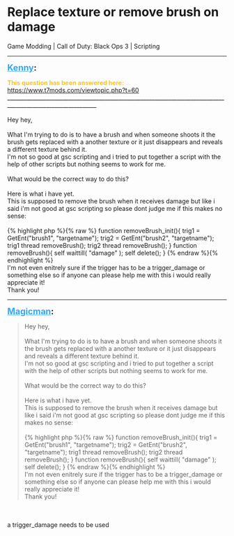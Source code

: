 # Replace texture or remove brush on damage
Game Modding | Call of Duty: Black Ops 3 | Scripting

---
<strong style="font-size: 1.4em;"><span style="text-decoration: underline;text-decoration-color: #34a7f9;"><span style="color:#34a7f9;">Kenny</span></span>:</strong>

<p><strong><span style="color:rgb(250, 197, 28);">This question has been answered here:</span></strong> <a href="https://www.t7mods.com/viewtopic.php?t=60">https://www.t7mods.com/viewtopic.php?t=60</a><br /><span style="color:rgb(0, 0, 0);">______________________________________________________________________________________________________________</span><br /><br />Hey hey,<br /><br />What I&#39;m trying to do is to have a brush and when someone shoots it the brush gets replaced with a another texture or it just disappears and reveals a different texture behind it.<br />I&#39;m not so good at gsc scripting and i tried to put together a script with the help of other scripts but nothing seems to work for me.<br /><br />What would be the correct way to do this?<br /><br />Here is what i have yet.<br />This is supposed to remove the brush when it receives damage but like i said i&#39;m not good at gsc scripting so please dont judge me if this makes no sense:<br /><br />{% highlight php %}{% raw %}
function removeBrush_init(){
        trig1 = GetEnt("brush1", "targetname");
        trig2 = GetEnt("brush2", "targetname");
        trig1 thread removeBrush();
        trig2 thread removeBrush();
}
function removeBrush(){
        self waittill( "damage" );
        self delete();
}
{% endraw %}{% endhighlight %}
<br />I&#39;m not even enitrely sure if the trigger has to be a trigger_damage or something else so if anyone can please help me with this i would really appreciate it!<br />Thank you!</p>

---
<strong style="font-size: 1.4em;"><span style="text-decoration: underline;text-decoration-color: #34a7f9;"><span style="color:#34a7f9;">Magicman</span></span>:</strong>

<p><blockquote>Hey hey,<br /><br />What I&#39;m trying to do is to have a brush and when someone shoots it the brush gets replaced with a another texture or it just disappears and reveals a different texture behind it.<br />I&#39;m not so good at gsc scripting and i tried to put together a script with the help of other scripts but nothing seems to work for me.<br /><br />What would be the correct way to do this?<br /><br />Here is what i have yet.<br />This is supposed to remove the brush when it receives damage but like i said i&#39;m not good at gsc scripting so please dont judge me if this makes no sense:<br /><br />{% highlight php %}{% raw %}
function removeBrush_init(){
        trig1 = GetEnt("brush1", "targetname");
        trig2 = GetEnt("brush2", "targetname");
        trig1 thread removeBrush();
        trig2 thread removeBrush();
}
function removeBrush(){
        self waittill( "damage" );
        self delete();
}
{% endraw %}{% endhighlight %}
<br />I&#39;m not even enitrely sure if the trigger has to be a trigger_damage or something else so if anyone can please help me with this i would really appreciate it!<br />Thank you!<br /></blockquote><br /><br />a trigger_damage needs to be used</p>
